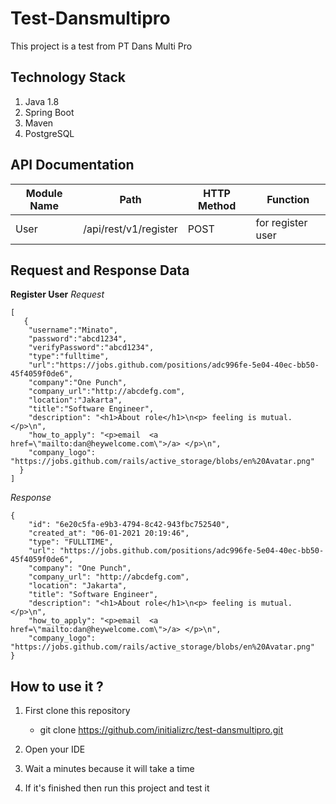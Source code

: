 # Test-Dansmultipro

This project is a test from PT Dans Multi Pro

## Technology Stack
1. Java 1.8
2. Spring Boot
3. Maven
4. PostgreSQL

## API Documentation
| Module Name | Path                  | HTTP Method | Function          |
| ----------- | --------------------- | ----------- | ----------------- |
| User        | /api/rest/v1/register | POST        | for register user |

## Request and Response Data
**Register User**
*Request*
```
[
   {
    "username":"Minato",
    "password":"abcd1234",
    "verifyPassword":"abcd1234",
    "type":"fulltime",
    "url":"https://jobs.github.com/positions/adc996fe-5e04-40ec-bb50-45f4059f0de6",
    "company":"One Punch",
    "company_url":"http://abcdefg.com",
    "location":"Jakarta",
    "title":"Software Engineer",
    "description": "<h1>About role</h1>\n<p> feeling is mutual.</p>\n",
    "how_to_apply": "<p>email  <a href=\"mailto:dan@heywelcome.com\">/a> </p>\n",
    "company_logo": "https://jobs.github.com/rails/active_storage/blobs/en%20Avatar.png"
  }
]
```
*Response*
```
{
    "id": "6e20c5fa-e9b3-4794-8c42-943fbc752540",
    "created_at": "06-01-2021 20:19:46",
    "type": "FULLTIME",
    "url": "https://jobs.github.com/positions/adc996fe-5e04-40ec-bb50-45f4059f0de6",
    "company": "One Punch",
    "company_url": "http://abcdefg.com",
    "location": "Jakarta",
    "title": "Software Engineer",
    "description": "<h1>About role</h1>\n<p> feeling is mutual.</p>\n",
    "how_to_apply": "<p>email  <a href=\"mailto:dan@heywelcome.com\">/a> </p>\n",
    "company_logo": "https://jobs.github.com/rails/active_storage/blobs/en%20Avatar.png"
}
```

## How to use it ?
1. First clone this repository 
      - git clone https://github.com/initializrc/test-dansmultipro.git
   
2. Open your IDE
3. Wait a minutes because it will take a time
4. If it's finished then run this project and test it
